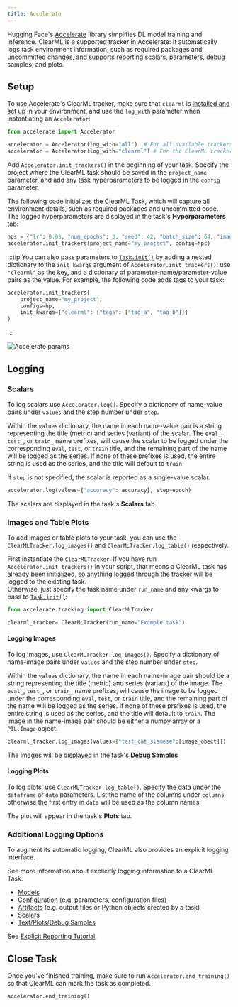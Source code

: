 ```yaml
---
title: Accelerate
---
```


Hugging Face's [Accelerate](https://huggingface.co/docs/accelerate/main/en/index) library simplifies DL model training 
and inference. ClearML is a supported tracker in Accelerate: It automatically logs task environment information, 
such as required packages and uncommitted changes, and supports reporting scalars, parameters, debug samples, and plots.


## Setup

To use Accelerate's ClearML tracker, make sure that `clearml` is [installed and set up](../getting_started/ds/ds_first_steps.md#install-clearml) 
in your environment, and use the `log_with` parameter when instantiating an `Accelerator`:

```python
from accelerate import Accelerator

accelerator = Accelerator(log_with="all")  # For all available trackers in the environment
accelerator = Accelerator(log_with="clearml") # For the ClearML tracker only
```

Add `Accelerator.init_trackers()` in the beginning of your task. Specify the project where the ClearML task should
be saved in the `project_name` parameter, and add any task hyperparameters to be logged in the `config` parameter. 

The following code initializes the ClearML Task, which will capture all environment details, such as required packages 
and uncommitted code. The logged hyperparameters are displayed in the task's **Hyperparameters** tab:


```python
hps = {"lr": 0.03, "num_epochs": 3, "seed": 42, "batch_size": 64, "image_size": 224}
accelerator.init_trackers(project_name="my_project", config=hps)
```

:::tip
You can also pass parameters to [`Task.init()`](../references/sdk/task.md#taskinit) by adding a nested dictionary
to the `init_kwargs` argument of `Accelerator.init_trackers()`: use `"clearml"` as the key, and a dictionary of 
parameter-name/parameter-value pairs as the value. For example, the following code adds tags to your task:

```python
accelerator.init_trackers(
    project_name="my_project", 
    configs=hp, 
    init_kwargs={"clearml": {"tags": ["tag_a", "tag_b"]}}
)
```
:::

![Accelerate params](../img/integrations_accelerate_params.png)

## Logging 

### Scalars 
To log scalars use `Accelerator.log()`. Specify a dictionary of name-value pairs under `values` and the step number 
under `step`.

Within the `values` dictionary, the name in each name-value pair is a string representing the title (metric) and series 
(variant) of the scalar. The `eval_`, `test_`, or `train_` name prefixes, will cause the scalar to be logged under the 
corresponding `eval`, `test`, or `train` title, and the remaining part of the name will be logged as the series. If none 
of these prefixes is used, the entire string is used as the series, and the title will default to `train`. 

If `step` is not specified, the scalar is reported as a single-value scalar. 

```python
accelerator.log(values={"accuracy": accuracy}, step=epoch)
```

The scalars are displayed in the task's **Scalars** tab. 

### Images and Table Plots
To add images or table plots to your task, you can use the `ClearMLTracker.log_images()` and `ClearMLTracker.log_table()`
respectively. 

First instantiate the `ClearMLTracker`. If you have run `Accelerator.init_trackers()` in your script, that means a ClearML 
task has already been initialized, so anything logged through the tracker will be logged to the existing task.  
Otherwise, just specify the task name under `run_name` and any kwargs to pass to 
[`Task.init()`](../references/sdk/task.md#taskinit):

```python
from accelerate.tracking import ClearMLTracker

clearml_tracker= ClearMLTracker(run_name="Example task")
```

#### Logging Images 
To log images, use `ClearMLTracker.log_images()`. Specify a dictionary of name-image pairs under `values` and the step
number under `step`. 

Within the `values` dictionary, the name in each name-image pair should be a string representing the title (metric) and 
series (variant) of the image. The `eval_`, `test_`, or `train_` name prefixes, will cause the image to be logged under 
the corresponding `eval`, `test`, or `train` title, and the remaining part of the name will be logged as the series. 
If none of these prefixes is used, the entire string is used as the series, and the title will default to `train`. The 
image in the name-image pair should be either a numpy array or a `PIL.Image` object.

```python
clearml_tracker.log_images(values={"test_cat_siamese":[image_obect]})
```

The images will be displayed in the task's **Debug Samples**

#### Logging Plots 

To log plots, use `ClearMLTracker.log_table()`. Specify the data under the `dataframe` or `data` parameters. List the 
name of the columns under `columns`, otherwise the first entry in `data` will be used as the column names. 

The plot will appear in the task's **Plots** tab. 

### Additional Logging Options

To augment its automatic logging, ClearML also provides an explicit logging interface.

See more information about explicitly logging information to a ClearML Task:
* [Models](../clearml_sdk/model_sdk.md#manually-logging-models)
* [Configuration](../clearml_sdk/task_sdk.md#configuration) (e.g. parameters, configuration files)
* [Artifacts](../clearml_sdk/task_sdk.md#artifacts) (e.g. output files or Python objects created by a task)
* [Scalars](../clearml_sdk/task_sdk.md#scalars) 
* [Text/Plots/Debug Samples](../fundamentals/logger.md#manual-reporting)

See [Explicit Reporting Tutorial](../guides/reporting/explicit_reporting.md).

## Close Task 

Once you've finished training, make sure to run `Accelerator.end_training()` so that ClearML can mark the task as 
completed.

```python
accelerator.end_training()
```
